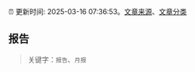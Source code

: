 :alarm_clock: 更新时间: 2025-03-16 07:36:53。[文章来源](/README.md)、[文章分类](/TAGS.md)

## 报告


> 关键字：`报告`、`月报`




